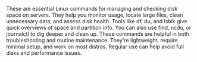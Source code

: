 These are essential Linux commands for managing and checking disk space on servers. They help you monitor usage, locate large files, clean unnecessary data, and assess disk health. Tools like df, du, and lsblk give quick overviews of space and partition info. You can also use find, ncdu, or journalctl to dig deeper and clean up. These commands are helpful in both troubleshooting and routine maintenance. They're lightweight, require minimal setup, and work on most distros. Regular use can help avoid full disks and performance issues.
